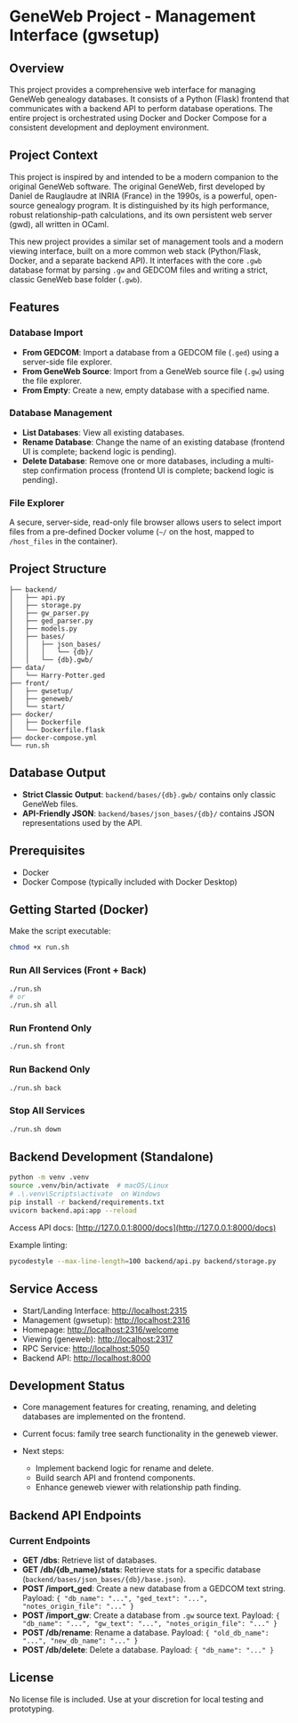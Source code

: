 # GeneWeb Project - Management Interface (gwsetup)

## Overview

This project provides a comprehensive web interface for managing GeneWeb genealogy databases. It consists of a Python (Flask) frontend that communicates with a backend API to perform database operations. The entire project is orchestrated using Docker and Docker Compose for a consistent development and deployment environment.

## Project Context

This project is inspired by and intended to be a modern companion to the original GeneWeb software.
The original GeneWeb, first developed by Daniel de Rauglaudre at INRIA (France) in the 1990s, is a powerful, open-source genealogy program. It is distinguished by its high performance, robust relationship-path calculations, and its own persistent web server (gwd), all written in OCaml.

This new project provides a similar set of management tools and a modern viewing interface, built on a more common web stack (Python/Flask, Docker, and a separate backend API). It interfaces with the core `.gwb` database format by parsing `.gw` and GEDCOM files and writing a strict, classic GeneWeb base folder (`.gwb`).

## Features

### Database Import

* **From GEDCOM**: Import a database from a GEDCOM file (`.ged`) using a server-side file explorer.
* **From GeneWeb Source**: Import from a GeneWeb source file (`.gw`) using the file explorer.
* **From Empty**: Create a new, empty database with a specified name.

### Database Management

* **List Databases**: View all existing databases.
* **Rename Database**: Change the name of an existing database (frontend UI is complete; backend logic is pending).
* **Delete Database**: Remove one or more databases, including a multi-step confirmation process (frontend UI is complete; backend logic is pending).

### File Explorer

A secure, server-side, read-only file browser allows users to select import files from a pre-defined Docker volume (`~/` on the host, mapped to `/host_files` in the container).

## Project Structure

```
├── backend/
│   ├── api.py
│   ├── storage.py
│   ├── gw_parser.py
│   ├── ged_parser.py
│   ├── models.py
│   ├── bases/
│   │   ├── json_bases/
│   │   │   └── {db}/
│   │   └── {db}.gwb/
├── data/
│   └── Harry-Potter.ged
├── front/
│   ├── gwsetup/
│   ├── geneweb/
│   └── start/
├── docker/
│   ├── Dockerfile
│   └── Dockerfile.flask
├── docker-compose.yml
└── run.sh
```

## Database Output

* **Strict Classic Output**: `backend/bases/{db}.gwb/` contains only classic GeneWeb files.
* **API-Friendly JSON**: `backend/bases/json_bases/{db}/` contains JSON representations used by the API.

## Prerequisites

* Docker
* Docker Compose (typically included with Docker Desktop)

## Getting Started (Docker)

Make the script executable:

```bash
chmod +x run.sh
```

### Run All Services (Front + Back)

```bash
./run.sh
# or
./run.sh all
```

### Run Frontend Only

```bash
./run.sh front
```

### Run Backend Only

```bash
./run.sh back
```

### Stop All Services

```bash
./run.sh down
```

## Backend Development (Standalone)

```bash
python -m venv .venv
source .venv/bin/activate  # macOS/Linux
# .\.venv\Scripts\activate  on Windows
pip install -r backend/requirements.txt
uvicorn backend.api:app --reload
```

Access API docs: [http://127.0.0.1:8000/docs](http://127.0.0.1:8000/docs)

Example linting:

```bash
pycodestyle --max-line-length=100 backend/api.py backend/storage.py
```

## Service Access

* Start/Landing Interface: [http://localhost:2315](http://localhost:2315)
* Management (gwsetup): [http://localhost:2316](http://localhost:2316)
* Homepage: [http://localhost:2316/welcome](http://localhost:2316/welcome)
* Viewing (geneweb): [http://localhost:2317](http://localhost:2317)
* RPC Service: [http://localhost:5050](http://localhost:5050)
* Backend API: [http://localhost:8000](http://localhost:8000)

## Development Status

* Core management features for creating, renaming, and deleting databases are implemented on the frontend.
* Current focus: family tree search functionality in the geneweb viewer.
* Next steps:

  * Implement backend logic for rename and delete.
  * Build search API and frontend components.
  * Enhance geneweb viewer with relationship path finding.

## Backend API Endpoints

### Current Endpoints

* **GET /dbs**: Retrieve list of databases.
* **GET /db/{db_name}/stats**: Retrieve stats for a specific database (`backend/bases/json_bases/{db}/base.json`).
* **POST /import_ged**: Create a new database from a GEDCOM text string.
  Payload: `{ "db_name": "...", "ged_text": "...", "notes_origin_file": "..." }`
* **POST /import_gw**: Create a database from `.gw` source text. Payload: `{ "db_name": "...", "gw_text": "...", "notes_origin_file": "..." }`
* **POST /db/rename**: Rename a database. Payload: `{ "old_db_name": "...", "new_db_name": "..." }`
* **POST /db/delete**: Delete a database. Payload: `{ "db_name": "..." }`

## License

No license file is included. Use at your discretion for local testing and prototyping.
